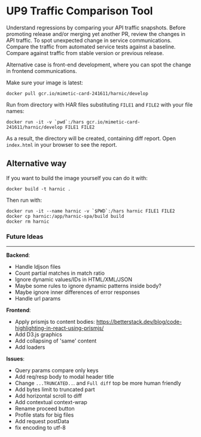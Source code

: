 # UP9 Traffic Comparison Tool

Understand regressions by comparing your API traffic snapshots. 
Before promoting release and/or merging yet another PR, review the changes in API traffic. To spot unexpected change in service communications.
Compare the traffic from automated service tests against a baseline. 
Compare against traffic from stable version or previous release.

Alternative case is front-end development, where you can spot the change in frontend communications.


Make sure your image is latest:
```shell
docker pull gcr.io/mimetic-card-241611/harnic/develop
```

Run from directory with HAR files substituting `FILE1` and `FILE2` with your file names:

```shell
docker run -it -v `pwd`:/hars gcr.io/mimetic-card-241611/harnic/develop FILE1 FILE2
```

As a result, the directory will be created, containing diff report. Open `index.html` in your browser to see the report.

## Alternative way
If you want to build the image yourself you can do it with:

```
docker build -t harnic .
```

Then run with:
```
docker run -it --name harnic -v `$PWD`:/hars harnic FILE1 FILE2
docker cp harnic:/app/harnic-spa/build build
docker rm harnic
```


### Future Ideas

---

**Backend**:
- Handle ldjson files
- Count partial matches in match ratio
- Ignore dynamic values/IDs in HTML/XML/JSON
- Maybe some rules to ignore dynamic patterns inside body?
- Maybe ignore inner differences of error responses
- Handle url params


**Frontend**:

- Apply prismjs to content bodies: https://betterstack.dev/blog/code-highlighting-in-react-using-prismjs/
- Add D3.js graphics
- Add collapsing of 'same' content
- Add loaders


**Issues**:
- Query params compare only keys
- Add req/resp body to modal header title
- Change `...TRUNCATED..`. and `Full diff` top be more human friendly
- Add bytes limit to truncated part
- Add horizontal scroll to diff
- Add contextual context-wrap
- Rename proceed button
- Profile stats for big files
- Add request postData
- fix encoding to utf-8
